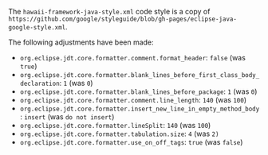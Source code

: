 The `hawaii-framework-java-style.xml` code style is a copy of `https://github.com/google/styleguide/blob/gh-pages/eclipse-java-google-style.xml`.

The following adjustments have been made:

 * `org.eclipse.jdt.core.formatter.comment.format_header`: `false` (was `true`)
 * `org.eclipse.jdt.core.formatter.blank_lines_before_first_class_body_declaration`: `1` (was `0`)
 * `org.eclipse.jdt.core.formatter.blank_lines_before_package`: `1` (was `0`)
 * `org.eclipse.jdt.core.formatter.comment.line_length`: `140` (was `100`)
 * `org.eclipse.jdt.core.formatter.insert_new_line_in_empty_method_body`: `insert` (was `do not insert`)
 * `org.eclipse.jdt.core.formatter.lineSplit`: `140` (was `100`)
 * `org.eclipse.jdt.core.formatter.tabulation.size`: `4` (was `2)`
 * `org.eclipse.jdt.core.formatter.use_on_off_tags`: `true` (was `false`)
